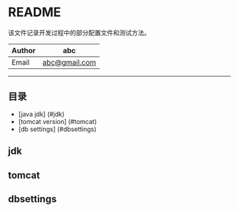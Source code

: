 README
================
该文件记录开发过程中的部分配置文件和测试方法。

|Author|abc|
|---|---
|Email|abc@gmail.com

****
## 目录

* [java jdk]  (#jdk)
* [tomcat version]  (#tomcat)
* [db settings]  (#dbsettings)


jdk
------

tomcat
------

dbsettings
------